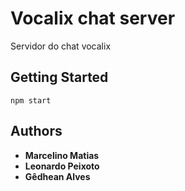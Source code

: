 # Vocalix chat server

Servidor do chat vocalix

## Getting Started

```
npm start
```

## Authors

* **Marcelino Matias**
* **Leonardo Peixoto** 
* **Gêdhean Alves**

